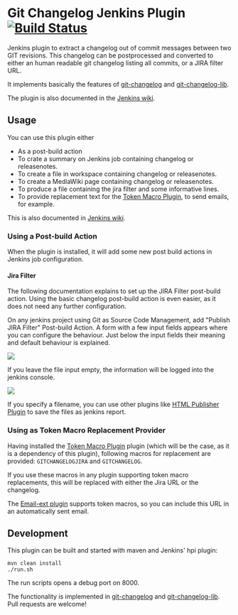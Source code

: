 Git Changelog Jenkins Plugin [![Build Status](https://jenkins.ci.cloudbees.com/job/plugins/job/git-changelog-plugin/badge/icon)](https://jenkins.ci.cloudbees.com/job/plugins/job/git-changelog-plugin/)
===========================

Jenkins plugin to extract a changelog out of commit messages between two GIT revisions. This changelog can be postprocessed and converted
to either an human readable git changelog listing all commits, or a JIRA filter URL.

It implements basically the features of [git-changelog](https://github.com/paulwellnerbou/git-changelog) and [git-changelog-lib](https://github.com/tomasbjerre/git-changelog-lib).

The plugin is also documented in the [Jenkins wiki](https://wiki.jenkins-ci.org/display/JENKINS/Git+Changelog+Plugin).

## Usage

You can use this plugin either
* As a post-build action
 * To crate a summary on Jenkins job containing changelog or releasenotes.
 * To create a file in workspace containing changelog or releasenotes.
 * To create a MediaWiki page containing changelog or releasenotes.
 * To produce a file containing the jira filter and some informative lines.
* To provide replacement text for the [Token Macro Plugin](https://wiki.jenkins-ci.org/display/JENKINS/Token+Macro+Plugin), to send
emails, for example.

This is also documented in [Jenkins wiki](https://wiki.jenkins-ci.org/display/JENKINS/Git+Changelog+Plugin).

### Using a Post-build Action

When the plugin is installed, it will add some new post build actions in Jenkins job configuration.

#### Jira Filter
The following documentation explains to set up the JIRA Filter post-build action. Using the basic changelog post-build action
is even easier, as it does not need any further configuration.

On any jenkins project using Git as Source Code Management, add "Publish JIRA Filter" Post-build Action. A form with a few
input fields appears where you can configure the behaviour. Just below the input fields their meaning and default behaviour is
explained.

![](/doc/imgs/git-jira-log-post-build-action.png)

If you leave the file input empty, the information will be logged into the jenkins console.

![](/doc/imgs/git-jira-log-post-build-action-console.png)

If you specify a filename, you can use other plugins like [HTML Publisher Plugin](https://wiki.jenkins-ci.org/display/JENKINS/HTML+Publisher+Plugin)
to save the files as jenkins report.

### Using as Token Macro Replacement Provider

Having installed the [Token Macro Plugin](https://wiki.jenkins-ci.org/display/JENKINS/Token+Macro+Plugin) plugin (which will be the case, as it is a dependency of this plugin), following macros for replacement are provided: <code>GITCHANGELOGJIRA</code> and <code>GITCHANGELOG</code>.

If you use these macros in any plugin supporting token macro replacements, this will be replaced with either the Jira URL or the changelog.

The [Email-ext plugin](https://wiki.jenkins-ci.org/display/JENKINS/Email-ext+plugin) supports token macros, so you can include this URL
in an automatically sent email.

## Development

This plugin can be built and started with maven and Jenkins' hpi plugin:

```
mvn clean install
./run.sh
```

The run scripts opens a debug port on 8000.

The functionality is implemented in [git-changelog](https://github.com/paulwellnerbou/git-changelog) and [git-changelog-lib](https://github.com/tomasbjerre/git-changelog-lib). Pull requests are welcome!

